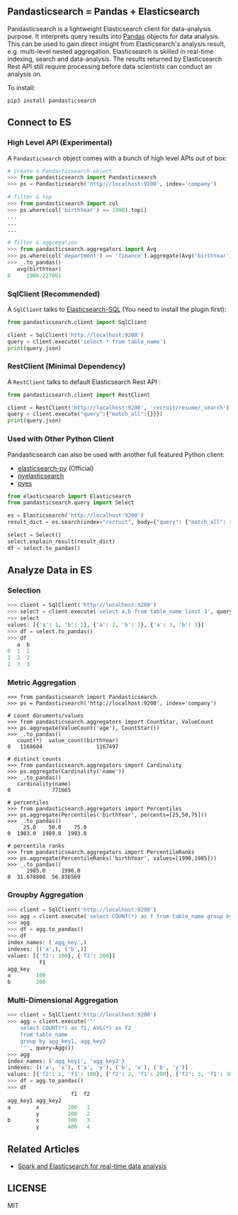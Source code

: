 ## Pandasticsearch = Pandas + Elasticsearch

Pandasticsearch is a lightweight Elasticsearch client for data-analysis purpose. It interprets query results into
 [Pandas](http://pandas.pydata.org) objects for data analysis. This can be used to gain direct insight
  from Elasticsearch's analysis result, e.g. multi-level nested aggregation. Elasticsearch is skilled 
  in real-time indexing, search and data-analysis. The results returned by Elasticsearch Rest API still
  require processing before data scientists can conduct an analysis on. 

To install:

```
pip3 install pandasticsearch
```

## Connect to ES

### High Level API (Experimental)

A `Pandasticsearch` object comes with a bunch of high level APIs out of box:

```python
# create a Pandasticsearch object
>>> from pandasticsearch import Pandasticsearch
>>> ps = Pandasticsearch('http://localhost:9200', index='company')

# filter & top
>>> from pandasticsearch import col
>>> ps.where(col('birthYear') == 1990).top()
...
... 
...

# filter & aggregation
>>> from pandasticsearch.aggregators import Avg
>>> ps.where(col('department') == 'finance').aggregate(Avg('birthYear'))
>>> _.to_pandas()
   avg(birthYear)
0     1986.227061
```

### SqlClient (Recommended)

A `SqlClient` talks to [Elasticsearch-SQL](https://github.com/NLPchina/elasticsearch-sql) (You need to install the plugin first):

```python
from pandasticsearch.client import SqlClient

client = SqlClient('http://localhost:9200')
query = client.execute('select * from table_name')
print(query.json)
```

### RestClient (Minimal Dependency)

A `RestClient` talks to default Elasticsearch Rest API :

```python
from pandasticsearch.client import RestClient

client = RestClient('http://localhost:9200', 'recruit/resume/_search')
query = client.execute("query":{"match_all":{}}})
print(query.json)
```

### Used with Other Python Client

Pandasticsearch can also be used with another full featured Python client:

* [elasticsearch-py](https://github.com/elastic/elasticsearch-py) (Official)
* [pyelasticsearch](https://github.com/pyelasticsearch/pyelasticsearch)
* [pyes](https://github.com/aparo/pyes)

```python
from elasticsearch import Elasticsearch
from pandasticsearch.query import Select

es = Elasticsearch('http://localhost:9200')
result_dict = es.search(index="recruit", body={"query": {"match_all": {}}})

select = Select()
select.explain_result(result_dict)
df = select.to_pandas()
```

## Analyze Data in ES

### Selection

```python
>>> client = SqlClient('http://localhost:9200')
>>> select = client.execute('select a,b from table_name limit 3', query=Select())
>>> select
values: [{'a': 1, 'b': 1}, {'a': 2, 'b': 2}, {'a': 3, 'b': 3}]
>>> df = select.to_pandas()
>>> df
   a  b
0  1  1
1  2  2
2  3  3
```

### Metric Aggregation

```
>>> from pandasticsearch import Pandasticsearch
>>> ps = Pandasticsearch('http://localhost:9200', index='company')

# count documents/values
>>> from pandasticsearch.aggregators import CountStar, ValueCount
>>> ps.aggregate(ValueCount('age'), CountStar())
>>> _.to_pandas()
   count(*)  value_count(birthYear)
0   1168604                 1167497

# distinct counts
>>> from pandasticsearch.aggregators import Cardinality
>>> ps.aggregate(Cardinality('name'))
>>> _.to_pandas()
   cardinality(name)
0             771665

# percentiles
>>> from pandasticsearch.aggregators import Percentiles
>>> ps.aggregate(Percentiles('birthYear', percents=[25,50,75]))
>>> _.to_pandas()
     25.0    50.0    75.0
0  1983.0  1989.0  1993.0

# percentile ranks
>>> from pandasticsearch.aggregators import PercentileRanks
>>> ps.aggregate(PercentileRanks('birthYear', values=[1990,1985]))
>>> _.to_pandas()
      1985.0     1990.0
0  31.678808  56.836569
```


### Groupby Aggregation

```python
>>> client = SqlClient('http://localhost:9200')
>>> agg = client.execute('select COUNT(*) as f from table_name group by agg_key', query=Agg())
>>> agg
>>> df = agg.to_pandas()
>>> df
index_names: ('agg_key',)
indexes: [('a',), ('b',)]
values: [{'f1': 100}, {'f1': 200}]
          f1
agg_key
a        100
b        200
```

### Multi-Dimensional Aggregation

```python
>>> client = SqlClient('http://localhost:9200')
>>> agg = client.execute('''
    select COUNT(*) as f1, AVG(*) as f2
    from table_name
    group by agg_key1, agg_key2
    ''', query=Agg())
>>> agg
index_names: ('agg_key1', 'agg_key2')
indexes: [('a', 'x'), ('a', 'y'), ('b', 'x'), ('b', 'y')]
values: [{'f2': 1, 'f1': 100}, {'f2': 2, 'f1': 200}, {'f2': 3, 'f1': 300}, {'f2': 4, 'f1': 400}]
>>> df = agg.to_pandas()
>>> df
                    f1  f2
agg_key1 agg_key2
a        x         100   1
         y         200   2
b        x         300   3
         y         400   4
```

## Related Articles

* [Spark and Elasticsearch for real-time data analysis](https://spark-summit.org/2015-east/wp-content/uploads/2015/03/SSE15-35-Leau.pdf)


## LICENSE
 
MIT
